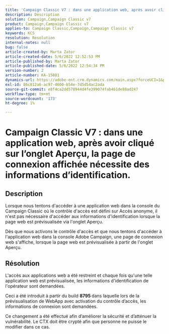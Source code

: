 ```yaml
---
title: 'Campaign Classic V7 : dans une application web, après avoir cliqué sur l’onglet Aperçu, la page de connexion affichée nécessite des informations d’identification.'
description: Description
solution: Campaign,Campaign Classic v7
product: Campaign,Campaign Classic v7
applies-to: Campaign Classic,Campaign,Campaign Classic v7
keywords: KCS
resolution: Resolution
internal-notes: null
bug: false
article-created-by: Marta Zator
article-created-date: 5/6/2022 12:52:53 PM
article-published-by: Marta Zator
article-published-date: 5/6/2022 12:54:34 PM
version-number: 2
article-number: KA-15081
dynamics-url: https://adobe-ent.crm.dynamics.com/main.aspx?forceUCI=1&pagetype=entityrecord&etn=knowledgearticle&id=aab90d70-3bcd-ec11-a7b5-6045bd00dbbc
exl-id: 86c812a6-ac97-4600-b54e-7d5d54ac2ada
source-git-commit: e8f4ca2dd578944d4fe399074fab461de88ad247
workflow-type: tm+mt
source-wordcount: '173'
ht-degree: 1%

---
```


# Campaign Classic V7 : dans une application web, après avoir cliqué sur l’onglet Aperçu, la page de connexion affichée nécessite des informations d’identification.

## Description


Lorsque nous tentons d&#39;accéder à une application web dans la console du Campaign Classic où le contrôle d&#39;accès est défini sur Accès anonyme, il n&#39;est pas nécessaire d&#39;accéder aux informations d&#39;identification lorsque la page web est prévisualisée via l&#39;onglet Aperçu.

Dès que nous activons le contrôle d&#39;accès et que nous tentons d&#39;accéder à l&#39;application web dans la console Adobe Campaign, une page de connexion web s&#39;affiche, lorsque la page web est prévisualisée à partir de l&#39;onglet Aperçu.


## Résolution


L&#39;accès aux applications web a été restreint et chaque fois qu&#39;une telle application web est prévisualisée, les informations d&#39;identification de l&#39;opérateur sont demandées.

Ceci a été introduit à partir du build <b>8795 </b>dans laquelle lors de la prévisualisation de WebApp avec activation du contrôle d’accès, les informations de connexion sont demandées.

Ce changement a été effectué afin d’améliorer la sécurité et d’atténuer la vulnérabilité. Le CTX doit être crypté afin que personne ne puisse le modifier dans ce cas.
